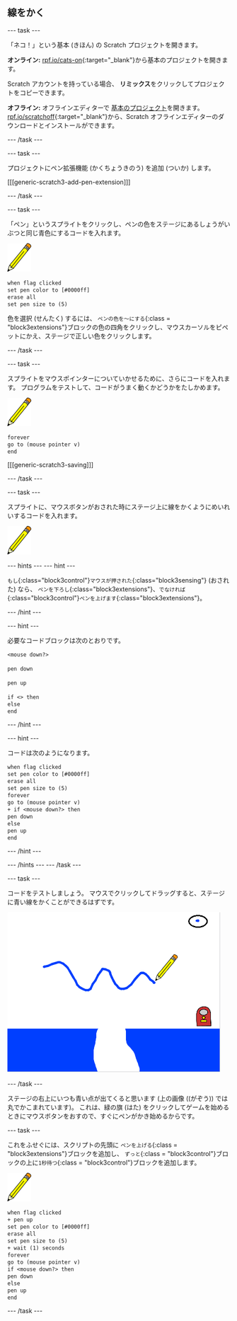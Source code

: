## 線をかく

\--- task \---

「ネコ！」という基本 (きほん) の Scratch プロジェクトを開きます。

**オンライン:** [rpf.io/cats-on](http://rpf.io/cats-on){:target="_blank"}から基本のプロジェクトを開きます。

Scratch アカウントを持っている場合、 **リミックス**をクリックしてプロジェクトをコピーできます。

**オフライン:** オフラインエディターで [基本のプロジェクト](http://rpf.io/p/en/cats-go)を開きます。 [rpf.io/scratchoff](http://rpf.io/scratchoff){:target="_blank"}から、Scratch オフラインエディターのダウンロードとインストールができます。

\--- /task \---

\--- task \---

プロジェクトにペン拡張機能 (かくちょうきのう) を追加 (ついか) します。

[[[generic-scratch3-add-pen-extension]]]

\--- /task \---

\--- task \---

「ペン」というスプライトをクリックし、ペンの色をステージにあるしょうがいぶつと同じ青色にするコードを入れます。

![ペンスプライト](images/pen-sprite.png)

```blocks3
when flag clicked
set pen color to [#0000ff]
erase all
set pen size to (5)
```

色を選択 (せんたく) するには、 `ペンの色を〜にする`{:class = "block3extensions"}ブロックの色の四角をクリックし、マウスカーソルをピペットにかえ、ステージで正しい色をクリックします。

\--- /task \---

\--- task \---

スプライトをマウスポインターについていかせるために、さらにコードを入れます。 プログラムをテストして、コードがうまく動くかどうかをたしかめます。

![ペンスプライト](images/pen-sprite.png)

```blocks3
forever
go to (mouse pointer v)
end
```

[[[generic-scratch3-saving]]]

\--- /task \---

\--- task \---

スプライトに、マウスボタンがおされた時にステージ上に線をかくようにめいれいするコードを入れます。

![ペンスプライト](images/pen-sprite.png)

\--- hints \--- \--- hint \---

`もし`{:class="block3control"}`マウスが押された`{:class="block3sensing"} (おされた) なら、 `ペンを下ろし`{:class="block3extensions"}、`でなければ`{:class="block3control"}`ペンを上げます`{:class="block3extensions"}。

\--- /hint \---

\--- hint \---

必要なコードブロックは次のとおりです。

```blocks3
<mouse down?>

pen down

pen up

if <> then
else
end
```

\--- /hint \---

\--- hint \---

コードは次のようになります。

```blocks3
when flag clicked
set pen color to [#0000ff]
erase all
set pen size to (5)
forever
go to (mouse pointer v)
+ if <mouse down?> then
pen down
else
pen up
end
```

\--- /hint \---

\--- /hints \--- \--- /task \---

\--- task \---

コードをテストしましょう。 マウスでクリックしてドラッグすると、ステージに青い線をかくことができるはずです。

![線をかく](images/draw-a-line.png)

\--- /task \---

ステージの右上にいつも青い点が出てくると思います (上の画像 ((がぞう)) では丸でかこまれています)。 これは、緑の旗 (はた) をクリックしてゲームを始めるときにマウスボタンをおすので、すぐにペンがかき始めるからです。

\--- task \---

これをふせぐには、スクリプトの先頭に `ペンを上げる`{:class = "block3extensions"}ブロックを追加し、 `ずっと`{:class = "block3control"}ブロックの上に`1秒待つ`{:class = "block3control"}ブロックを追加します。

![ペンスプライト](images/pen-sprite.png)

```blocks3
when flag clicked
+ pen up
set pen color to [#0000ff]
erase all
set pen size to (5)
+ wait (1) seconds
forever
go to (mouse pointer v)
if <mouse down?> then
pen down
else
pen up
end
```

\--- /task \---